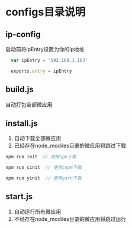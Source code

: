 # configs目录说明

## ip-config
启动前将ipEntry设置为你的ip地址
```js
  var ipEntry = '192.168.1.103'

  exports.entry = ipEntry
```

## build.js
自动打包全部微应用

## install.js
1. 自动下载全部微应用
2. 已经存在node_modiles目录的微应用将跳过下载

```js
npm run init  // 使用npm下载

npm run cinit  // 使用cnpm下载

npm run yinit  // 使用yarn下载
```

## start.js
1. 自动运行所有微应用
2. 不经存在node_modiles目录的微应用将跳过运行